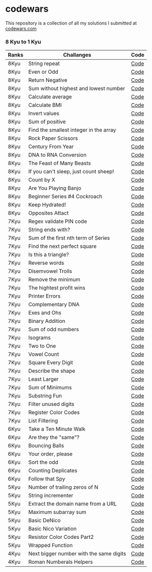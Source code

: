 # codewars

This repository is a collection of all my solutions I submitted at [codewars.com](https://www.codewars.com/)

### 8 Kyu to 1 Kyu

| Ranks  | Challanges |  Code|
| --- | -- |  -- |
| 8Kyu      |  String repeat           | [Code](https://github.com/SimpleLuke/codewars/tree/main/String-repeat)           |
| 8Kyu      |  Even or Odd             | [Code](https://github.com/SimpleLuke/codewars/tree/main/Even-or-Odd)             |
| 8Kyu      |  Return Negative         | [Code](https://github.com/SimpleLuke/codewars/tree/main/Return-Negative)         |
| 8Kyu      |  Sum without highest and lowest number | [Code](https://github.com/SimpleLuke/codewars/tree/main/Sum-without-highest-and-lowest-number) |
| 8Kyu      | Calculate average        |[Code](https://github.com/SimpleLuke/codewars/tree/main/Calculate-average)        |
| 8Kyu      |  Calculate BMI           |[Code](https://github.com/SimpleLuke/codewars/tree/main/Calculate-BMI)            |
| 8Kyu      |  Invert values           |[Code](https://github.com/SimpleLuke/codewars/tree/main/Invert-values)     |
| 8Kyu      |  Sum of positive         |[Code](https://github.com/SimpleLuke/codewars/tree/main/Sum-of-positive)    |
| 8Kyu      | Find the smallest integer in the array |[Code](https://github.com/SimpleLuke/codewars/tree/main/Find-the-smallest-integer-in-the-array)  |
| 8Kyu      |  Rock Paper Scissors     |[Code](https://github.com/SimpleLuke/codewars/tree/main/Rock-Paper-Scissors)  |
| 8Kyu      |  Century From Year      | [Code](https://github.com/SimpleLuke/codewars/tree/main/Century-From-Year)    |
| 8Kyu      |  DNA to RNA Conversion  |[Code](https://github.com/SimpleLuke/codewars/tree/main/DNA-to-RNA-Conversion)  |
| 8Kyu       | The Feast of Many Beasts |[Code](https://github.com/SimpleLuke/codewars/tree/main/The-Feast-of-Many-Beasts)  |
| 8Kyu       | If you can't sleep, just count sheep! |[Code](https://github.com/SimpleLuke/codewars/tree/main/If-you-cant-sleep-just-count-sheep) |
| 8Kyu      | Count by X    |[Code](https://github.com/SimpleLuke/codewars/tree/main/Count-by-X) |
| 8Kyu      | Are You Playing Banjo  |[Code](https://github.com/SimpleLuke/codewars/tree/main/Are-You-Playing-Banjo)  |
| 8Kyu      | Beginner Series #4 Cockroach |[Code](https://github.com/SimpleLuke/codewars/tree/main/Beginner-Series-%234-Cockroach)  |
| 8Kyu      | Keep Hydrated!     |[Code](https://github.com/SimpleLuke/codewars/tree/main/Keep-Hydrated)   |
| 8Kyu      | Opposites Attact   |[Code](https://github.com/SimpleLuke/codewars/tree/main/Opposites-Attract)  |
| 7Kyu      |  Regex validate PIN code | [Code](https://github.com/SimpleLuke/codewars/tree/main/Regex-validate-PIN-code) |
| 7Kyu      |  String ends with?        |[Code](https://github.com/SimpleLuke/codewars/tree/main/String-ends-with)        |
| 7Kyu      |  Sum of the first nth term of Series| [Code](https://github.com/SimpleLuke/codewars/tree/main/Sum-of-the-first-nth-term-of-Series)|
| 7Kyu      |  Find the next perfect square | [Code](https://github.com/SimpleLuke/codewars/tree/main/Find-the-next-perfect-square)|
| 7Kyu      |  Is this a triangle?       |[Code](https://github.com/SimpleLuke/codewars/tree/main/Is-this-a-triangle)     |
| 7Kyu      |  Reverse words             |[Code](https://github.com/SimpleLuke/codewars/tree/main/Reverse-words)     |
| 7Kyu      |  Disemvowel Trolls         |[Code](https://github.com/SimpleLuke/codewars/tree/main/Disemvowel-Trolls)     |
| 7Kyu      |  Remove the minimum        |[Code](https://github.com/SimpleLuke/codewars/tree/main/Remove-the-minimum)   |
| 7Kyu      |  The hightest profit wins  |[Code](https://github.com/SimpleLuke/codewars/tree/main/The-highest-profit-wins)|
| 7Kyu      |  Printer Errors            |[Code](https://github.com/SimpleLuke/codewars/tree/main/Printer-Errors)   |
| 7Kyu      |  Complementary DNA         |[Code](https://github.com/SimpleLuke/codewars/tree/main/Complementary-DNA)    |
| 7Kyu      |  Exes and Ohs              |[Code](https://github.com/SimpleLuke/codewars/tree/main/Exes-and-Ohs)  |
| 7Kyu      |  Binary Addition           |[Code](https://github.com/SimpleLuke/codewars/tree/main/Binary-Addition)   |
| 7Kyu      | Sum of odd numbers         |[Code](https://github.com/SimpleLuke/codewars/tree/main/Sum-of-odd-numbers)    |
| 7Kyu      | Isograms                   |[Code](https://github.com/SimpleLuke/codewars/tree/main/Isograms)       |
| 7Kyu      | Two to One                 |[Code](https://github.com/SimpleLuke/codewars/tree/main/Two-to-One) |
| 7Kyu      | Vowel Count                |[Code](https://github.com/SimpleLuke/codewars/tree/main/Vowel-Count)  |
| 7Kyu      | Square Every Digit         |[Code](https://github.com/SimpleLuke/codewars/tree/main/Square-Every-Digit)    |
| 7Kyu      | Describe the shape         |[Code](https://github.com/SimpleLuke/codewars/tree/main/Describe-the-shape)    |
| 7Kyu      | Least Larger               |[Code](https://github.com/SimpleLuke/codewars/tree/main/Least-Larger)    |
| 7Kyu      | Sum of Minimums            |[Code](https://github.com/SimpleLuke/codewars/tree/main/Sum-of-Minimums)       |
| 7Kyu      | Substring Fun              |[Code](https://github.com/SimpleLuke/codewars/tree/main/Substring-fun)         |
| 7Kyu      | Filter unused digits       |[Code](https://github.com/SimpleLuke/codewars/tree/main/Filter-unused-digits)   |
| 7Kyu      | Register Color Codes       |[Code](https://github.com/SimpleLuke/codewars/tree/main/Resistor-Color-Codes)      |
| 7Kyu      | List Filtering             |[Code](https://github.com/SimpleLuke/codewars/tree/main/List-Filtering)        |
| 6Kyu      |  Take a Ten Minute Walk    |[Code](https://github.com/SimpleLuke/codewars/tree/main/Take-a-Ten-Minute-Walk)        |
| 6Kyu      |  Are they the "same"?     |[Code](https://github.com/SimpleLuke/codewars/tree/main/Are-they-the-same)|
| 6Kyu      |  Bouncing Balls           |[Code](https://github.com/SimpleLuke/codewars/tree/main/Bouncing-Balls)              |
| 6Kyu      |  Your order, please       |[Code](https://github.com/SimpleLuke/codewars/tree/main/Your-order-please)        |
| 6Kyu      | Sort the odd              |[Code](https://github.com/SimpleLuke/codewars/tree/main/Sort-the-odd)   |
| 6Kyu      | Counting Deplicates       |[Code](https://github.com/SimpleLuke/codewars/tree/main/Counting-Duplicates)  |
| 6Kyu      | Follow that Spy           |[Code](https://github.com/SimpleLuke/codewars/tree/main/Follow-that-Spy)    |
| 5Kyu      |  Number of trailing zeros of N |[Code](https://github.com/SimpleLuke/codewars/tree/main/Number-of-trailing-zeros-of-N)    |
| 5Kyu      |  String incrementer   |[Code](https://github.com/SimpleLuke/codewars/tree/main/String-incrementer)   |
| 5Kyu      |  Extract the domain name from a URL |[Code](https://github.com/SimpleLuke/codewars/tree/main/Extract-the-domain-name-from-a-URL)    |
|  5Kyu     | Maximum subarray sum     |[Code](https://github.com/SimpleLuke/codewars/tree/main/Maximum-subarray-sum)       |
|  5Kyu     | Basic DeNico             |[Code](https://github.com/SimpleLuke/codewars/tree/main/Basic-DeNico)            |
|  5Kyu     | Basic Nico Variation     |[Code](https://github.com/SimpleLuke/codewars/tree/main/Basic-Nico-Variation)  |
| 5Kyu      | Resistor Color Codes Part2 |[Code](https://github.com/SimpleLuke/codewars/tree/main/Resistor-Color-Codes-Part2)  |
| 5Kyu      | Wrapped Function          |[Code](https://github.com/SimpleLuke/codewars/tree/main/Wrapped-Function)    |
| 4Kyu      |  Next bigger number with the same digits  |[Code](https://github.com/SimpleLuke/codewars/tree/main/Next-bigger-number-with-the-same-digits)   |
| 4Kyu      |  Roman Numberals Helpers  |[Code](https://github.com/SimpleLuke/codewars/tree/main/Roman-Numberals-Helper)  |

